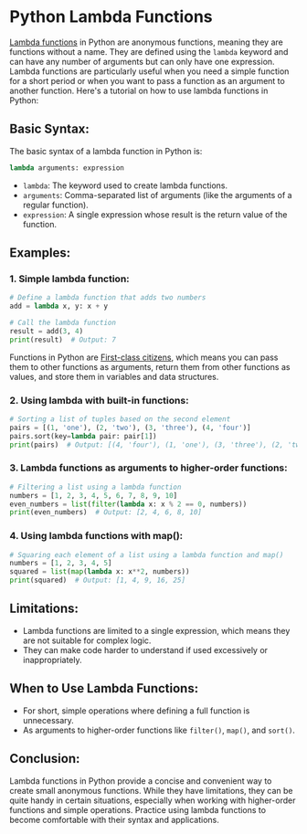 # Python Lambda Functions

[Lambda functions](https://en.wikipedia.org/wiki/Anonymous_function) in Python are anonymous functions, meaning they are functions without a name. They are defined using the `lambda` keyword and can have any number of arguments but can only have one expression. Lambda functions are particularly useful when you need a simple function for a short period or when you want to pass a function as an argument to another function. Here's a tutorial on how to use lambda functions in Python:

## Basic Syntax:

The basic syntax of a lambda function in Python is:

```python
lambda arguments: expression
```

- `lambda`: The keyword used to create lambda functions.
- `arguments`: Comma-separated list of arguments (like the arguments of a regular function).
- `expression`: A single expression whose result is the return value of the function.

## Examples:

### 1. Simple lambda function:

```python
# Define a lambda function that adds two numbers
add = lambda x, y: x + y

# Call the lambda function
result = add(3, 4)
print(result)  # Output: 7
```

Functions in Python are [First-class citizens](https://en.wikipedia.org/wiki/First-class_citizen), which means you can pass them to other functions as arguments, return them from other functions as values, and store them in variables and data structures.

### 2. Using lambda with built-in functions:

```python
# Sorting a list of tuples based on the second element
pairs = [(1, 'one'), (2, 'two'), (3, 'three'), (4, 'four')]
pairs.sort(key=lambda pair: pair[1])
print(pairs)  # Output: [(4, 'four'), (1, 'one'), (3, 'three'), (2, 'two')]
```

### 3. Lambda functions as arguments to higher-order functions:

```python
# Filtering a list using a lambda function
numbers = [1, 2, 3, 4, 5, 6, 7, 8, 9, 10]
even_numbers = list(filter(lambda x: x % 2 == 0, numbers))
print(even_numbers)  # Output: [2, 4, 6, 8, 10]
```

### 4. Using lambda functions with map():

```python
# Squaring each element of a list using a lambda function and map()
numbers = [1, 2, 3, 4, 5]
squared = list(map(lambda x: x**2, numbers))
print(squared)  # Output: [1, 4, 9, 16, 25]
```

## Limitations:

- Lambda functions are limited to a single expression, which means they are not suitable for complex logic.
- They can make code harder to understand if used excessively or inappropriately.

## When to Use Lambda Functions:

- For short, simple operations where defining a full function is unnecessary.
- As arguments to higher-order functions like `filter()`, `map()`, and `sort()`.

## Conclusion:

Lambda functions in Python provide a concise and convenient way to create small anonymous functions. While they have limitations, they can be quite handy in certain situations, especially when working with higher-order functions and simple operations. Practice using lambda functions to become comfortable with their syntax and applications.
